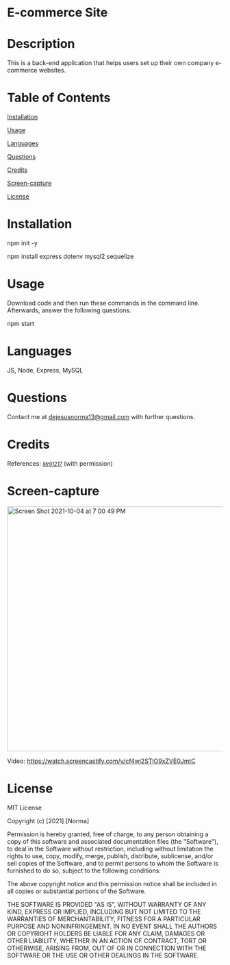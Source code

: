 
# E-commerce Site

# Description
This is a back-end application that helps users set up their own company e-commerce websites. 

# Table of Contents  
[Installation](#installation)  

[Usage](#usage)  

[Languages](#languages)  

[Questions](#questions) 

[Credits](#credits) 

[Screen-capture](#screen-capture) 

[License](#license)

# Installation
npm init -y

npm install express dotenv mysql2 sequelize

# Usage
Download code and then run these commands in the command line. Afterwards, answer the following questions.

npm start

# Languages
JS, Node, Express, MySQL

# Questions
Contact me at dejesusnorma13@gmail.com with further questions.

# Credits
References: 
<small><i><a href='https://github.com/mr91217/e-commerce-back-end'>Mr91217</a></i></small>
(with permission)

# Screen-capture
<img width="572" alt="Screen Shot 2021-10-04 at 7 00 49 PM" src="https://user-images.githubusercontent.com/69996896/135936281-f4cab684-6d75-4254-8aa5-75839cf9bdc2.png">

Video: https://watch.screencastify.com/v/cf4wj2STlO9xZVE0JmtC

# License
MIT License

Copyright (c) [2021] [Norma]

Permission is hereby granted, free of charge, to any person obtaining a copy
of this software and associated documentation files (the "Software"), to deal
in the Software without restriction, including without limitation the rights
to use, copy, modify, merge, publish, distribute, sublicense, and/or sell
copies of the Software, and to permit persons to whom the Software is
furnished to do so, subject to the following conditions:

The above copyright notice and this permission notice shall be included in all
copies or substantial portions of the Software.

THE SOFTWARE IS PROVIDED "AS IS", WITHOUT WARRANTY OF ANY KIND, EXPRESS OR
IMPLIED, INCLUDING BUT NOT LIMITED TO THE WARRANTIES OF MERCHANTABILITY,
FITNESS FOR A PARTICULAR PURPOSE AND NONINFRINGEMENT. IN NO EVENT SHALL THE
AUTHORS OR COPYRIGHT HOLDERS BE LIABLE FOR ANY CLAIM, DAMAGES OR OTHER
LIABILITY, WHETHER IN AN ACTION OF CONTRACT, TORT OR OTHERWISE, ARISING FROM,
OUT OF OR IN CONNECTION WITH THE SOFTWARE OR THE USE OR OTHER DEALINGS IN THE
SOFTWARE.
